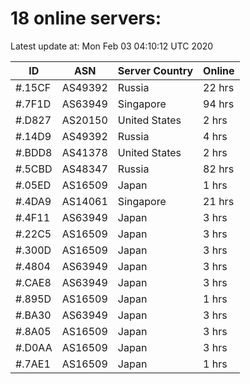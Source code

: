 # 18 online servers:

Latest update at: Mon Feb 03 04:10:12 UTC 2020

| ID | ASN | Server Country | Online |
| -- | --- | -------------- | ------ |
| #.15CF | AS49392 | Russia | 22 hrs |
| #.7F1D | AS63949 | Singapore | 94 hrs |
| #.D827 | AS20150 | United States | 2 hrs |
| #.14D9 | AS49392 | Russia | 4 hrs |
| #.BDD8 | AS41378 | United States | 2 hrs |
| #.5CBD | AS48347 | Russia | 82 hrs |
| #.05ED | AS16509 | Japan | 1 hrs |
| #.4DA9 | AS14061 | Singapore | 21 hrs |
| #.4F11 | AS63949 | Japan | 3 hrs |
| #.22C5 | AS16509 | Japan | 3 hrs |
| #.300D | AS16509 | Japan | 3 hrs |
| #.4804 | AS63949 | Japan | 3 hrs |
| #.CAE8 | AS63949 | Japan | 3 hrs |
| #.895D | AS16509 | Japan | 1 hrs |
| #.BA30 | AS63949 | Japan | 3 hrs |
| #.8A05 | AS16509 | Japan | 3 hrs |
| #.D0AA | AS16509 | Japan | 3 hrs |
| #.7AE1 | AS16509 | Japan | 1 hrs |

